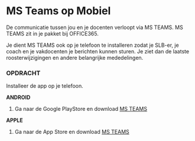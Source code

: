# MS Teams op Mobiel

De communicatie tussen jou en je docenten verloopt via MS TEAMS. MS TEAMS zit in je pakket bij OFFICE365. 

Je dient MS TEAMS ook op je telefoon te installeren zodat je SLB-er, je coach en je vakdocenten je berichten kunnen sturen. Je ziet dan de laatste roosterwijzigingen en andere belangrijke mededelingen.

### OPDRACHT

Installeer de app op je telefoon.

__ANDROID__

1. Ga naar de Google PlayStore en download [MS TEAMS](https://play.google.com/store/apps/details?id=com.microsoft.teams&hl=en_US)

__APPLE__

1. Ga naar de App Store en download [MS TEAMS](https://apps.apple.com/nl/app/microsoft-teams/id1113153706)<!-- DIT COMMENTAAR LATEN STAAN AUB -->
                            <!-- eagle ref:1923128114 --->